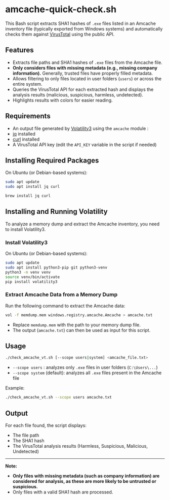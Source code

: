 # amcache-quick-check.sh

This Bash script extracts SHA1 hashes of `.exe` files listed in an Amcache inventory file (typically exported from Windows systems) and automatically checks them against [VirusTotal](https://www.virustotal.com/) using the public API.

## Features

- Extracts file paths and SHA1 hashes of `.exe` files from the Amcache file.
- **Only considers files with missing metadata (e.g., missing company information).** Generally, trusted files have properly filled metadata.
- Allows filtering to only files located in user folders (`users`) or across the entire system.
- Queries the VirusTotal API for each extracted hash and displays the analysis results (malicious, suspicious, harmless, undetected).
- Highlights results with colors for easier reading.

## Requirements

- An output file generated by [Volatility3](https://volatility3.readthedocs.io/en/latest/Installation.html) using the `amcache` module :    
- [jq](https://stedolan.github.io/jq/) installed
- [curl](https://curl.se/) installed
- A VirusTotal API key (edit the `API_KEY` variable in the script if needed)

## Installing Required Packages

On Ubuntu (or Debian-based systems):

```sh
sudo apt update
sudo apt install jq curl
```

```sh
brew install jq curl
```

## Installing and Running Volatility

To analyze a memory dump and extract the Amcache inventory, you need to install Volatility3.

### Install Volatility3

On Ubuntu (or Debian-based systems):
```sh
sudo apt update
sudo apt install python3-pip git python3-venv
python3 -m venv venv
source venv/bin/activate
pip install volatility3
```

### Extract Amcache Data from a Memory Dump

Run the following command to extract the Amcache data:

```sh
vol -f memdump.mem windows.registry.amcache.Amcache > amcache.txt
```

- Replace `memdump.mem` with the path to your memory dump file.
- The output (`amcache.txt`) can then be used as input for this script.

## Usage

```sh
./check_amcache_vt.sh [--scope users|system] <amcache_file.txt>
```

- `--scope users` : analyzes only `.exe` files in user folders (`C:\Users\...`)
- `--scope system` (default): analyzes all `.exe` files present in the Amcache file

Example:

```sh
./check_amcache_vt.sh --scope users amcache.txt
```
## Output

For each file found, the script displays:

- The file path
- The SHA1 hash
- The VirusTotal analysis results (Harmless, Suspicious, Malicious, Undetected)

---

**Note:**
- **Only files with missing metadata (such as company information) are considered for analysis, as these are more likely to be untrusted or suspicious.**
- Only files with a valid SHA1 hash are processed.

